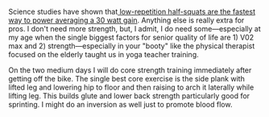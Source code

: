 Science studies have shown that[ low-repetition half-squats are the fastest way to power averaging a 30 watt gain](https://youtu.be/BdBr-G8yt1Y?si=7H0UvNdXnL-NXgiu). Anything else is really extra for pros. I don't need more strength, but, I admit, I do need some—especially at my age when the single biggest factors for senior quality of life are 1) V02 max and 2) strength—especially in your "booty" like the physical therapist focused on the elderly taught us in yoga teacher training.

On the two medium days I will do core strength training immediately after getting off the bike. The single best core exercise is the side plank with lifted leg and lowering hip to floor and then raising to arch it laterally while lifting leg. This builds glute and lower back strength particularly good for sprinting. I might do an inversion as well just to promote blood flow.